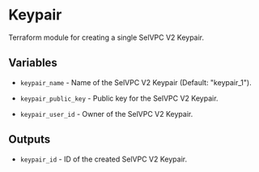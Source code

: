 # Keypair

Terraform module for creating a single SelVPC V2 Keypair.

## Variables

  * `keypair_name` - Name of the SelVPC V2 Keypair (Default: "keypair_1").

  * `keypair_public_key` - Public key for the SelVPC V2 Keypair.

  * `keypair_user_id` - Owner of the SelVPC V2 Keypair.

## Outputs

  * `keypair_id` - ID of the created SelVPC V2 Keypair.